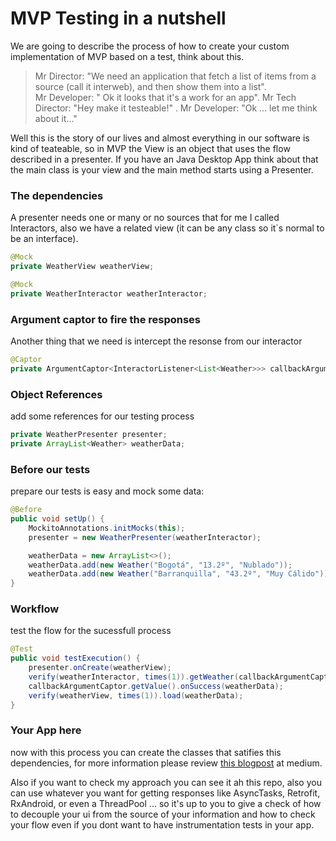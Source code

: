 # MVP Testing in a nutshell

We are going to describe the process of how to create your custom implementation of MVP based on a test, think about this.


> Mr Director: "We need an application that fetch a list of items from a source (call it interweb), and then show them into a list".  
> Mr Developer: " Ok it looks that it's a work for an app".
> Mr Tech Director: "Hey make it testeable!" .
> Mr Developer: "Ok ... let me think about it..."

Well this is the story of our lives and almost everything in our software is kind of teateable, so in MVP the View is an object that uses the flow described in a presenter. If you have an Java Desktop App think about that the main class is your view and the main method starts using a Presenter.

### The dependencies
A presenter needs one or many or no sources that for me I called Interactors, also we have a related view (it can be any class so it`s normal to be an interface).

~~~java
@Mock
private WeatherView weatherView;

@Mock
private WeatherInteractor weatherInteractor;
~~~

### Argument captor to fire the responses
Another thing that we need is intercept the resonse from our interactor

~~~java
@Captor
private ArgumentCaptor<InteractorListener<List<Weather>>> callbackArgumentCaptor;
~~~

### Object References
add some references for our testing process

~~~java
private WeatherPresenter presenter;
private ArrayList<Weather> weatherData;
~~~

### Before our tests
prepare our tests is easy and mock some data:

~~~java
@Before
public void setUp() {
    MockitoAnnotations.initMocks(this);
    presenter = new WeatherPresenter(weatherInteractor);

    weatherData = new ArrayList<>();
    weatherData.add(new Weather("Bogotá", "13.2º", "Nublado"));
    weatherData.add(new Weather("Barranquilla", "43.2º", "Muy Cálido"));
}
~~~

### Workflow
test the flow for the sucessfull process

~~~java
@Test
public void testExecution() {
    presenter.onCreate(weatherView);
    verify(weatherInteractor, times(1)).getWeather(callbackArgumentCaptor.capture());
    callbackArgumentCaptor.getValue().onSuccess(weatherData);
    verify(weatherView, times(1)).load(weatherData);
}
~~~

### Your App here
now with this process you can create the classes that satifies this dependencies, for more information please review [this blogpost](https://medium.com/@iyubinest/testing-the-presenter-from-mvp-in-an-android-application-30d1e3fc41bb) at medium.

Also if you want to check my approach you can see it ah this repo, also you can use whatever you want for getting responses like AsyncTasks, Retrofit, RxAndroid, or even a ThreadPool ... so it's up to you to give a check of how to decouple your ui from the source of your information and how to check your flow even if you dont want to have instrumentation tests in your app.
